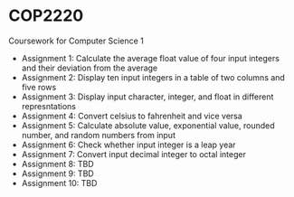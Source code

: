 # COP2220
Coursework for Computer Science 1

- Assignment 1: Calculate the average float value of four input integers and their deviation from the average
- Assignment 2: Display ten input integers in a table of two columns and five rows
- Assignment 3: Display input character, integer, and float in different represntations
- Assignment 4: Convert celsius to fahrenheit and vice versa
- Assignment 5: Calculate absolute value, exponential value, rounded number, and random numbers from input
- Assignment 6: Check whether input integer is a leap year
- Assignment 7: Convert input decimal integer to octal integer
- Assignment 8: TBD
- Assignment 9: TBD
- Assignment 10: TBD

